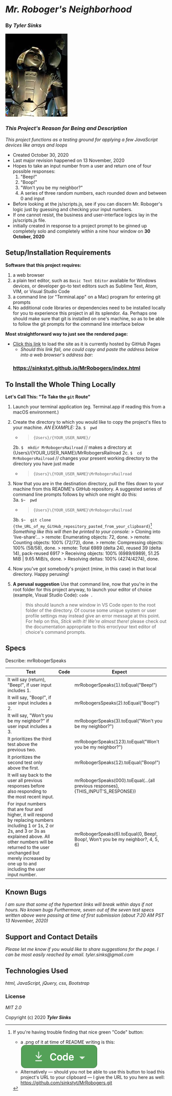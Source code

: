 # _Mr. Roboger's Neighborhood_

### By _**Tyler Sinks**_
![An image of a robot used under Creative Commons license](img/Buck_R.jpeg)
### _This Project's Reason for Being and Description_
_This project functions as a testing ground for applying a few JavaScript devices like arrays and loops_
* Created October 30, 2020
* Last major revision happened on 13 November, 2020
* Hopes to take an input number from a user and return one of four possible responses:
    1. "Beep!"
    2. "Boop!"
    3. "Won't you be my neighbor?"
    4. A series of three random numbers, each rounded down and between 0 and input
* Before looking at the js/scripts.js, see if you can discern Mr. Roboger's logic just by guessing and checking your input numbers.
* If one cannot resist, the business and user-interface logics lay in the js/scripts.js file.
* initially created in response to a project prompt to be ginned up completely solo and completely within a nine hour window on **30 October, 2020**

## Setup/Installation Requirements

**Software that this project requires:**
1. a web browser
2. a plain text editor, such as `Basic Text Editor` available for Windows devices, or developer go-to text editors such as Sublime Text, Atom, VIM, or Visual Studio Code
3. a command line (or "Terminal.app" on a Mac) program for entering git prompts
4. No additional code libraries or dependencies need to be installed locally for you to experience this project in all its splendor.
    4a. Perhaps one should make sure that git is installed on one's machine, so as to be able to follow the git prompts for the command line interface below

**Most straightforward way to just see the rendered page:**
* [Click this link](https://sinkstyt.github.io/MrRobogers/index.html) to load the site as it is currently hosted by GitHub Pages
    * _Should this link fail, one could copy and paste the address below into a web browser's address bar:_
    ### https://sinkstyt.github.io/MrRobogers/index.html ###

## To Install the Whole Thing Locally

**Let's Call This: "To Take the `git` Route"**
1. Launch your terminal application (eg. Terminal.app if reading this from a macOS environment.)
2. Create the directory to which you would like to copy the project's files to your machine. _AN EXAMPLE:_
    2a. `$  pwd`
    * > `{Users}/{YOUR_USER_NAME}/`
   
    2b. `$  mkdir MrRobogersRailroad`  // makes a directory at {Users}/{YOUR_USER_NAME}/MrRobogersRailroad
    2c. `$  cd MrRobogersRailroad`    // changes your present working directory to the directory you have just made
    * > `{Users}\{YOUR_USER_NAME}\MrRobogersRailroad`

3. Now that you are in the destination directory, pull the files down to your machine from this README's GitHub repository. A suggested series of command line prompts follows by which one might do this:      
      3a. `$~  pwd`
      * > `{Users}\{YOUR_USER_NAME}\MrRobogersRailroad`
    
      3b. `$~  git clone {the_URL_of_my_GitHub_repository_pasted_from_your_clipboard}`[^bignote]
        _Something like this will then be printed to your console:_
        > Cloning into 'live-share'...
        > remote: Enumerating objects: 72, done.
        > remote: Counting objects: 100% (72/72), done.
        > remote: Compressing objects: 100% (58/58), done.
        > remote: Total 6989 (delta 24), reused 39 (delta 14), pack-reused 6917
        > Receiving objects: 100% (6989/6989), 51.25 MiB | 9.65 MiB/s, done.
        > Resolving deltas: 100% (4274/4274), done.
4. Now you've got somebody's project (mine, in this case) in that local directory. Happy perusing!
5. **A perusal suggestion** Use that command line, now that you're in the root folder for this project anyway, to launch your editor of choice (example, Visual Studio Code):
    `code .`
    > this should launch a new window in VS Code open to the root folder of the directory. Of course some unique system or user profile settings may instead give an error message at this point. For help on this, _Stick with it! We're almost there!_ please check out the documentation appropriate to this error/your text editor of choice's command prompts.

## Specs

Describe: mrRobogerSpeaks

Test | Code | Expect
------ | ------|----------
It will say (return), "Beep!", if user input includes 1.        |        | mrRobogerSpeaks(1).toEqual("Beep!")
It will say, "Boop!", if user input includes a 2.       |        | mrRobogersSpeaks(2).toEqual("Boop!")
It will say, "Won't you be my neighbor?" if user input includes a 3.       |        | mrRobogerSpeaks(3).toEqual("Won't you be my neighbor?")  
It prioritizes the third test above the previous two.       |        | mrRobogerSpeaks(123).toEqual("Won't you be my neighbor?")   
It prioritizes the second test only above the first.    |      | mrRobogerSpeaks(12).toEqual("Boop!")     
It will say back to the user all previous responses before also responding to the most recent input.    |      | mrRobogerSpeaks(000).toEqual(...{all previous responses}, {THIS_INPUT'S_RESPONSE})
For input numbers that are four and higher, it will respond by replacing numbers including 1 or 1s, 2 or 2s, and 3 or 3s as explained above. All other numbers will be returned to the user unchanged but merely increased by one up to and including the user input number.  |      | mrRobogerSpeaks(6).toEqual(0, Beep!, Boop!, Won't you be my neighbor?, 4, 5, 6)

## Known Bugs

_I am sure that some of the hypertext links will break within days if not hours._
_No known bugs_
_Furthermore, seven out of the seven test specs written above were passing at time of first submission (about 7:20 AM PST 13 November, 2020)_

## Support and Contact Details

_Please let me know if you would like to share suggestions for the page. I can be most easily reached by email._
_tyler.sinks@gmail.com_

## Technologies Used

_html, JavaScript, jQuery,_
_css, Bootstrap_

### License

*MIT 2.0*

Copyright (c) 2020 **_Tyler Sinks_**

[^bignote]: If you're having trouble finding that nice green "Code" button:
    * a .png of it at time of README writing is this: ![the green Code button seen near the top right of any repository hosted on GitHub](img/greenCodeButton.png)
    * Alternatively &mdash; should you not be able to use this button to load this project's URL to your clipboard &mdash; I give the URL to you here as well:
    https://github.com/sinkstyt/MrRobogers.git